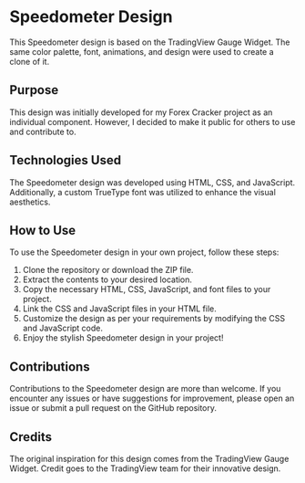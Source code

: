 # Speedometer Design

This Speedometer design is based on the TradingView Gauge Widget. The same color palette, font, animations, and design were used to create a clone of it. 

## Purpose

This design was initially developed for my Forex Cracker project as an individual component. However, I decided to make it public for others to use and contribute to. 

## Technologies Used

The Speedometer design was developed using HTML, CSS, and JavaScript. Additionally, a custom TrueType font was utilized to enhance the visual aesthetics.

## How to Use

To use the Speedometer design in your own project, follow these steps:

1. Clone the repository or download the ZIP file.
2. Extract the contents to your desired location.
3. Copy the necessary HTML, CSS, JavaScript, and font files to your project.
4. Link the CSS and JavaScript files in your HTML file.
5. Customize the design as per your requirements by modifying the CSS and JavaScript code.
6. Enjoy the stylish Speedometer design in your project!


## Contributions

Contributions to the Speedometer design are more than welcome. If you encounter any issues or have suggestions for improvement, please open an issue or submit a pull request on the GitHub repository.

## Credits

The original inspiration for this design comes from the TradingView Gauge Widget. Credit goes to the TradingView team for their innovative design.
